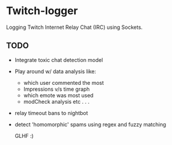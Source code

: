 # Twitch-logger

  Logging Twitch Internet Relay Chat (IRC) using Sockets.
  
## TODO

- Integrate toxic chat detection model
- Play around w/ data analysis like:
  - which user commented the most
  - Impressions v/s time graph
  - which emote was most used
  - modCheck analysis etc . . .
- relay timeout bans to nightbot
- detect 'homomorphic' spams using regex and fuzzy matching
  
  GLHF :)
